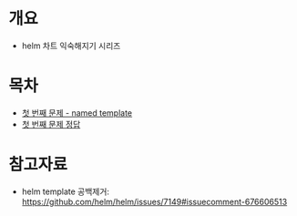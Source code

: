 # 개요
* helm 차트 익숙해지기 시리즈

# 목차
* [첫 번째 문제 - named template](./ex1_named_template/)
* [첫 번째 문제 정답](./ex1_anwer/Readme.md)

# 참고자료
* helm template 공백제거: https://github.com/helm/helm/issues/7149#issuecomment-676606513
